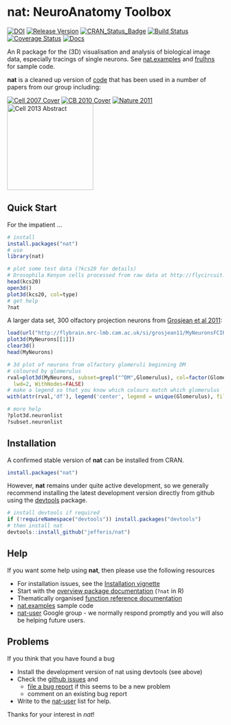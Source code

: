# nat: NeuroAnatomy Toolbox
[![DOI](https://img.shields.io/badge/doi-10.5281%2Fzenodo.10171-blue.svg)](http://dx.doi.org/10.5281/zenodo.10171) 
[![Release Version](https://img.shields.io/github/release/jefferis/nat.svg)](https://github.com/jefferis/nat/releases/latest) 
[![CRAN_Status_Badge](http://www.r-pkg.org/badges/version/nat)](http://cran.r-project.org/package=nat) 
[![Build Status](https://img.shields.io/travis/jefferis/nat.svg)](https://travis-ci.org/jefferis/nat) 
[![Coverage Status](https://coveralls.io/repos/jefferis/nat/badge.svg?branch=master)](https://coveralls.io/r/jefferis/nat?branch=master)
[![Docs](https://img.shields.io/badge/docs-100%25-brightgreen.svg)](http://jefferis.github.io/nat/reference/)


An R package for the (3D) visualisation and analysis of biological image data, especially tracings of
single neurons. See [nat.examples](https://github.com/jefferis/nat.examples) and [frulhns](https://github.com/jefferis/frulhns) for sample code.

**nat** is a cleaned up version of [code](https://github.com/jefferis/AnalysisSuite) that has been used in a number of papers from our group including:

[![Cell 2007 Cover](http://www.cell.com/cms/attachment/602399/4753939/cov200h.gif "Olfactory Projection Neuron Mapping")](http://dx.doi.org/10.1016/j.cell.2007.01.040)
[![CB 2010 Cover](http://www.cell.com/cms/attachment/612001/4900537/cov200h.gif "fruitless Circuit Mapping")](http://dx.doi.org/10.1016/j.cub.2010.07.045)
[![Nature 2011](http://www.nature.com/nature/journal/v478/n7368/carousel/nature10428-f4.2.jpg "Food and Pheromone Integration")](http://dx.doi.org/10.1038/nature10428)
[<img src="http://www2.mrc-lmb.cam.ac.uk/wordpress/wp-content/uploads/Switch-altered_jefferis.jpg" alt="Cell 2013 Abstract" style="height: 200px;"/>](http://dx.doi.org/10.1016/j.cell.2013.11.025)

## Quick Start

For the impatient ...

```r
# install
install.packages("nat")
# use
library(nat)

# plot some test data (?kcs20 for details)
# Drosophila Kenyon cells processed from raw data at http://flycircuit.tw
head(kcs20)
open3d()
plot3d(kcs20, col=type)
# get help
?nat
```

A larger data set, 300 olfactory projection neurons from [Grosjean et al 2011](http://flybrain.mrc-lmb.cam.ac.uk/dokuwiki/doku.php?id=si:grosjean_and_silbering_2011):

```r
load(url("http://flybrain.mrc-lmb.cam.ac.uk/si/grosjean11/MyNeuronsFCIR.rda"))
plot3d(MyNeurons[[1]])
clear3d()
head(MyNeurons)

# 3d plot of neurons from olfactory glomeruli beginning DM
# coloured by glomerulus
rval=plot3d(MyNeurons, subset=grepl("^DM",Glomerulus), col=factor(Glomerulus),
  lwd=2, WithNodes=FALSE)
# make a legend so that you know which colours match which glomerulus
with(attr(rval,'df'), legend('center', legend = unique(Glomerulus), fill=unique(col)))

# more help
?plot3d.neuronlist
?subset.neuronlist
```

## Installation

A confirmed stable version of **nat** can be installed from CRAN. 

```r
install.packages("nat")
````

However, **nat** remains under quite active development, so we generally
recommend installing the latest development version directly from github using
the [devtools](http://CRAN.R-project.org/package=devtools) package.

```r
# install devtools if required
if (!requireNamespace("devtools")) install.packages("devtools")
# then install nat
devtools::install_github("jefferis/nat")
```

## Help
If you want some help using **nat**, then please use the following resources

* For installation issues, see the [Installation vignette](http://jefferis.github.io/nat/articles/Installation.html)
* Start with the [overview package documentation](http://jefferis.github.io/nat/reference/nat-package.html) (`?nat` in R)
* Thematically organised [function reference documentation](http://jefferis.github.io/nat/reference/)
* [nat.examples](https://github.com/jefferis/nat.examples) sample code
* [nat-user](https://groups.google.com/forum/#!forum/nat-user) Google group - 
  we normally respond promptly and you will also be helping future users.

## Problems
If you think that you have found a bug

* Install the development version of nat using devtools (see above)
* Check the [github issues](https://github.com/jefferis/nat/issues?q=is%3Aissue) and 
  * [file a  bug report](https://github.com/jefferis/nat/issues/new) if this seems to be a new problem
  * comment on an existing bug report 
* Write to the [nat-user](https://groups.google.com/forum/#!forum/nat-user) list
  for help.

Thanks for your interest in *nat*!
